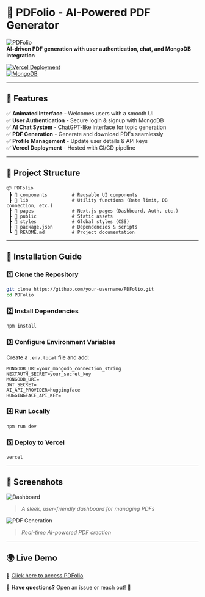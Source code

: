 # 🚀 PDFolio - AI-Powered PDF Generator

![PDFolio](https://user-images.githubusercontent.com/your-gif.gif)  
**AI-driven PDF generation with user authentication, chat, and MongoDB integration**

[![Vercel Deployment](https://img.shields.io/badge/Deployed%20on-Vercel-blue?style=for-the-badge)](https://your-vercel-url.com)  
[![MongoDB](https://img.shields.io/badge/Database-MongoDB-green?style=for-the-badge)](https://www.mongodb.com/)

---

## 🎯 Features
✅ **Animated Interface** - Welcomes users with a smooth UI  
✅ **User Authentication** - Secure login & signup with MongoDB  
✅ **AI Chat System** - ChatGPT-like interface for topic generation  
✅ **PDF Generation** - Generate and download PDFs seamlessly  
✅ **Profile Management** - Update user details & API keys  
✅ **Vercel Deployment** - Hosted with CI/CD pipeline  

---

## 📂 Project Structure
```plaintext
📦 PDFolio
 ┣ 📂 components         # Reusable UI components
 ┣ 📂 lib                # Utility functions (Rate limit, DB connection, etc.)
 ┣ 📂 pages              # Next.js pages (Dashboard, Auth, etc.)
 ┣ 📂 public             # Static assets
 ┣ 📂 styles             # Global styles (CSS)
 ┣ 📜 package.json       # Dependencies & scripts
 ┗ 📜 README.md          # Project documentation
```

---

## 🚀 Installation Guide

### 1️⃣ Clone the Repository
```bash
git clone https://github.com/your-username/PDFolio.git
cd PDFolio
```

### 2️⃣ Install Dependencies
```bash
npm install
```

### 3️⃣ Configure Environment Variables
Create a `.env.local` file and add:
```env
MONGODB_URI=your_mongodb_connection_string
NEXTAUTH_SECRET=your_secret_key
MONGODB_URI=
JWT_SECRET=
AI_API_PROVIDER=huggingface
HUGGINGFACE_API_KEY=

```

### 4️⃣ Run Locally
```bash
npm run dev
```

### 5️⃣ Deploy to Vercel
```bash
vercel
```

---

## 📸 Screenshots
![Dashboard](https://user-images.githubusercontent.com/your-dashboard.gif)  
> *A sleek, user-friendly dashboard for managing PDFs*

![PDF Generation](https://user-images.githubusercontent.com/your-pdf-generation.gif)  
> *Real-time AI-powered PDF creation*

---

## 🌍 Live Demo
🔗 [Click here to access PDFolio](https://pdfolio.vercel.app/)

💬 **Have questions?** Open an issue or reach out! 🚀
